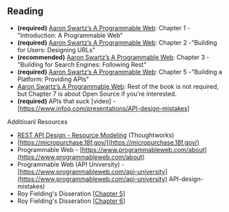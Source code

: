 ## Reading
* **(required)** [Aaron Swartz’s A Programmable Web](https://archive.org/details/AaronSwartzAProgrammableWeb/page/n3/mode/2up): Chapter 1 -"Introduction: A Programmable Web"
* **(required)** [Aaron Swartz’s A Programmable Web](https://archive.org/details/AaronSwartzAProgrammableWeb/page/n3/mode/2up): Chapter 2 -"Building for Users: Designing URLs"
* **(recommended)** [Aaron Swartz’s A Programmable Web](https://archive.org/details/AaronSwartzAProgrammableWeb/page/n3/mode/2up): Chapter 3 -"Building for Search Engines: Following Rest"
* **(required)** [Aaron Swartz’s A Programmable Web](https://archive.org/details/AaronSwartzAProgrammableWeb/page/n3/mode/2up): Chapter 5 -"Building a Platform: Providing APIs"
* [Aaron Swartz’s A Programmable Web](https://archive.org/details/AaronSwartzAProgrammableWeb/page/n3/mode/2up): Rest of the book is not required, but Chapter 7 is about Open Source if you're interested.
* **(required)** APIs that suck [video] - [https://www.infoq.com/presentations/API-design-mistakes]

Additioanl Resources
* [REST API Design - Resource Modeling](https://www.thoughtworks.com/insights/blog/rest-api-design-resource-modeling) (Thoughtworks)
* [https://micropurchase.18f.gov/](https://micropurchase.18f.gov/)
* Programmable Web - [https://www.programmableweb.com/about](https://www.programmableweb.com/about)
* Programmable Web (API University) - [https://www.programmableweb.com/api-university](https://www.programmableweb.com/api-university)
API-design-mistakes)
* Roy Fielding's Disseration [[Chapter 5](http://www.ics.uci.edu/~fielding/pubs/dissertation/rest_arch_style.htm#sec_5_2_1_1)]
* Roy Fielding's Disseration [[Chapter 6](http://www.ics.uci.edu/~fielding/pubs/dissertation/evaluation.htm#sec_6_2)]
